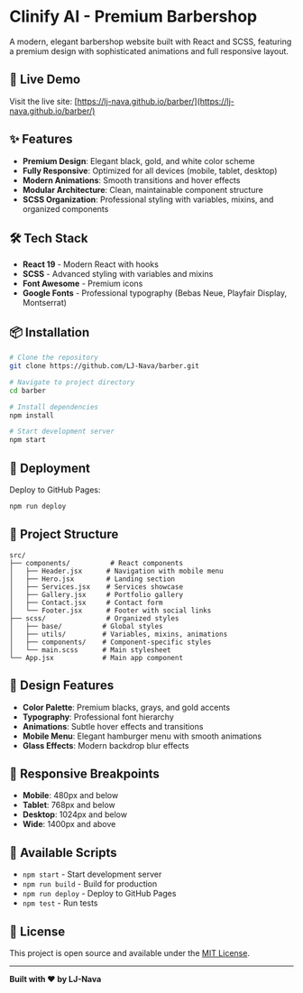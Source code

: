 # Clinify AI - Premium Barbershop

A modern, elegant barbershop website built with React and SCSS, featuring a premium design with sophisticated animations and full responsive layout.

## 🚀 Live Demo

Visit the live site: [https://lj-nava.github.io/barber/](https://lj-nava.github.io/barber/)

## ✨ Features

- **Premium Design**: Elegant black, gold, and white color scheme
- **Fully Responsive**: Optimized for all devices (mobile, tablet, desktop)
- **Modern Animations**: Smooth transitions and hover effects
- **Modular Architecture**: Clean, maintainable component structure
- **SCSS Organization**: Professional styling with variables, mixins, and organized components

## 🛠 Tech Stack

- **React 19** - Modern React with hooks
- **SCSS** - Advanced styling with variables and mixins
- **Font Awesome** - Premium icons
- **Google Fonts** - Professional typography (Bebas Neue, Playfair Display, Montserrat)

## 📦 Installation

```bash
# Clone the repository
git clone https://github.com/LJ-Nava/barber.git

# Navigate to project directory
cd barber

# Install dependencies
npm install

# Start development server
npm start
```

## 🚀 Deployment

Deploy to GitHub Pages:

```bash
npm run deploy
```

## 📁 Project Structure

```
src/
├── components/          # React components
│   ├── Header.jsx      # Navigation with mobile menu
│   ├── Hero.jsx        # Landing section
│   ├── Services.jsx    # Services showcase
│   ├── Gallery.jsx     # Portfolio gallery
│   ├── Contact.jsx     # Contact form
│   └── Footer.jsx      # Footer with social links
├── scss/               # Organized styles
│   ├── base/          # Global styles
│   ├── utils/         # Variables, mixins, animations
│   ├── components/    # Component-specific styles
│   └── main.scss      # Main stylesheet
└── App.jsx            # Main app component
```

## 🎨 Design Features

- **Color Palette**: Premium blacks, grays, and gold accents
- **Typography**: Professional font hierarchy
- **Animations**: Subtle hover effects and transitions
- **Mobile Menu**: Elegant hamburger menu with smooth animations
- **Glass Effects**: Modern backdrop blur effects

## 📱 Responsive Breakpoints

- **Mobile**: 480px and below
- **Tablet**: 768px and below
- **Desktop**: 1024px and below
- **Wide**: 1400px and above

## 🔧 Available Scripts

- `npm start` - Start development server
- `npm run build` - Build for production
- `npm run deploy` - Deploy to GitHub Pages
- `npm test` - Run tests

## 📄 License

This project is open source and available under the [MIT License](LICENSE).

---

**Built with ❤️ by LJ-Nava**